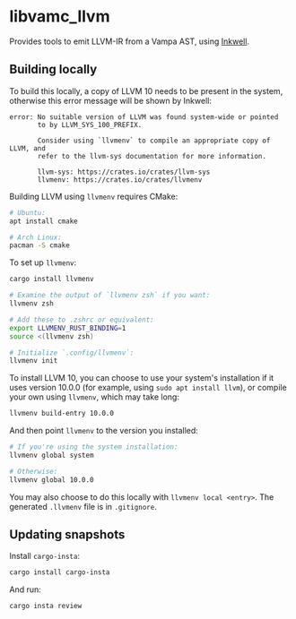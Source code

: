 # libvamc_llvm

Provides tools to emit LLVM-IR from a Vampa AST, using
[Inkwell](https://github.com/TheDan64/inkwell).

## Building locally

To build this locally, a copy of LLVM 10 needs to be present in the system,
otherwise this error message will be shown by Inkwell:

```
error: No suitable version of LLVM was found system-wide or pointed
       to by LLVM_SYS_100_PREFIX.

       Consider using `llvmenv` to compile an appropriate copy of LLVM, and
       refer to the llvm-sys documentation for more information.

       llvm-sys: https://crates.io/crates/llvm-sys
       llvmenv: https://crates.io/crates/llvmenv
```

Building LLVM using `llvmenv` requires CMake:

```sh
# Ubuntu:
apt install cmake

# Arch Linux:
pacman -S cmake
```

To set up `llvmenv`:

```sh
cargo install llvmenv

# Examine the output of `llvmenv zsh` if you want:
llvmenv zsh

# Add these to .zshrc or equivalent:
export LLVMENV_RUST_BINDING=1
source <(llvmenv zsh)

# Initialize `.config/llvmenv`:
llvmenv init
```

To install LLVM 10, you can choose to use your system's installation if it uses
version 10.0.0 (for example, using `sudo apt install llvm`), or compile your
own using `llvmenv`, which may take long:

```sh
llvmenv build-entry 10.0.0
```

And then point `llvmenv` to the version you installed:

```sh
# If you're using the system installation:
llvmenv global system

# Otherwise:
llvmenv global 10.0.0
```

You may also choose to do this locally with `llvmenv local <entry>`. The
generated `.llvmenv` file is in `.gitignore`.

## Updating snapshots

Install `cargo-insta`:

```sh
cargo install cargo-insta
```

And run:

```sh
cargo insta review
```
